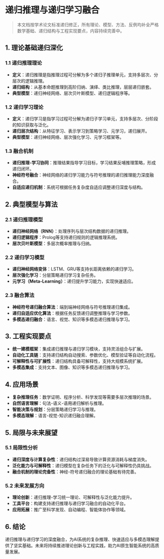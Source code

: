 # 递归推理与递归学习融合

> 本文档按学术论文标准递归修正，所有理论、模型、方法、反例均补全严格数学基础、递归结构与工程实现要点，内容持续完善中。

## 1. 理论基础递归深化

### 1.1 递归推理理论

- **定义**：递归推理是指推理过程可分解为多个递归子推理单元，支持多层次、分层次的逻辑推理。
- **递归结构**：从基本命题推理到高阶归纳、演绎、类比推理，层层递归嵌套。
- **典型模型**：递归神经网络、层次贝叶斯模型、递归逻辑程序等。

### 1.2 递归学习理论

- **定义**：递归学习是指学习过程可分解为递归子学习单元，支持多层次、分阶段的知识获取与泛化。
- **递归层次结构**：从特征学习、表示学习到策略学习、元学习，递归展开。
- **典型模型**：递归神经网络、层次强化学习、元学习框架等。

### 1.3 融合机制

- **递归推理-学习协同**：推理结果指导学习目标，学习结果反哺推理策略，形成递归闭环。
- **神经符号融合**：神经网络的递归学习能力与符号推理的递归推理能力深度融合。
- **自适应递归机制**：系统可根据任务复杂度自适应调整递归深度与结构。

## 2. 典型模型与算法

### 2.1 递归推理模型

- **递归神经网络（RNN）**：处理序列与层次结构数据的递归推理。
- **递归逻辑程序**：Prolog等支持递归规则的逻辑推理系统。
- **层次贝叶斯模型**：多层次概率推理与归纳。

### 2.2 递归学习模型

- **递归神经网络变体**：LSTM、GRU等支持长距离依赖的递归学习。
- **层次强化学习**：分层策略递归学习复杂任务。
- **元学习（Meta-Learning）**：递归提升学习能力，实现快速适应。

### 2.3 融合算法

- **神经符号递归融合算法**：端到端神经网络与符号推理递归集成。
- **递归自适应优化算法**：根据任务反馈递归调整推理与学习参数。
- **多模态递归融合**：语言、视觉、知识等多模态递归推理与学习。

## 3. 工程实现要点

- **统一建模框架**：集成递归推理与递归学习模块，支持灵活组合与扩展。
- **自动化工具链**：支持递归结构自动搜索、参数优化、模型验证等自动化流程。
- **可解释性与可扩展性**：递归结构具备可解释性，支持大规模系统扩展。
- **多模态集成**：支持文本、图像、知识等多模态递归推理与学习。

## 4. 应用场景

- **复杂推理任务**：数学证明、程序分析、科学发现等需要多层次推理的场景。
- **自然语言理解**：句法-语义-语用递归解析与推理。
- **智能决策与规划**：分层策略递归学习与推理。
- **多模态理解**：语言-视觉-知识递归融合理解。

## 5. 局限与未来展望

### 5.1 局限性分析

- **递归深度与计算复杂性**：递归结构过深易导致计算资源消耗与梯度消失。
- **泛化能力与可解释性**：递归模型在复杂任务下的泛化与可解释性仍具挑战。
- **融合机制的理论完备性**：神经-符号递归融合的理论基础有待完善。

### 5.2 未来发展方向

- **理论创新**：递归推理-学习统一理论、可解释性与泛化能力提升。
- **工具平台**：构建支持递归推理与递归学习融合的自动化平台。
- **应用拓展**：推广至科学发现、自动编程、智能体协作等领域。

## 6. 结论

递归推理与递归学习的深度融合，为AI系统的复杂推理、快速适应与多模态理解提供了坚实基础。未来将持续推进理论创新与工程实践，助力AI原生智能系统的高质量发展。
